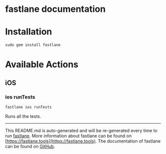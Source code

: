 fastlane documentation
================
# Installation
```
sudo gem install fastlane
```
# Available Actions
## iOS
### ios runTests
```
fastlane ios runTests
```
Runs all the tests.

----

This README.md is auto-generated and will be re-generated every time to run [fastlane](https://fastlane.tools).
More information about fastlane can be found on [https://fastlane.tools](https://fastlane.tools).
The documentation of fastlane can be found on [GitHub](https://github.com/fastlane/fastlane/tree/master/fastlane).
